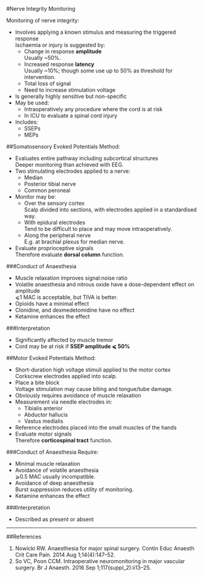 #Nerve Integrity Monitoring

Monitoring of nerve integrity:
* Involves applying a known stimulus and measuring the triggered response  
Ischaemia or injury is suggested by:
	* Change in response **amplitude**  
	Usually ~50%.
	* Increased response **latency**  
	Usually ~10%; though some use up to 50% as threshold for intervention.
	* Total loss of signal
	* Need to increase stimulation voltage
* Is generally highly sensitive but non-specific
* May be used:
	* Intraoperatively any procedure where the cord is at risk
	* In ICU to evaluate a spinal cord injury
* Includes:
	* SSEPs
	* MEPs

##Somatosensory Evoked Potentials
Method:
* Evaluates entire pathway including subcortical structures  
Deeper monitoring than achieved with EEG.
* Two stimulating electrodes applied to a nerve:
	* Median
	* Posterior tibial nerve
	* Common peroneal
* Monitor may be:
	* Over the sensory cortex  
	Scalp divided into sections, with electrodes applied in a standardised way.
	* With epidural electrodes  
	Tend to be difficult to place and may move intraoperatively.
	* Along the peripheral nerve  
	E.g. at brachial plexus for median nerve.
* Evaluate proprioceptive signals  
Therefore evaluate **dorsal column** function.


###Conduct of Anaesthesia
* Muscle relaxation improves signal:noise ratio
* Volatile anaesthesia and nitrous oxide have a dose-dependent effect on amplitude  
⩽1 MAC is acceptable, but TIVA is better.
* Opioids have a minimal effect
* Clonidine, and dexmedetomidine have no effect
* Ketamine enhances the effect

###Interpretation
* Significantly affected by muscle tremor
* Cord may be at risk if **SSEP amplitude ⩽ 50%**


##Motor Evoked Potentials
Method:
* Short-duration high voltage stimuli applied to the motor cortex  
Corkscrew electrodes applied into scalp.
* Place a bite block  
Voltage stimulation may cause biting and tongue/tube damage.
* Obviously requires avoidance of muscle relaxation
* Measurement via needle electrodes in:
	* Tibialis anterior
	* Abductor hallucis
	* Vastus medialis
* Reference electrodes placed into the small muscles of the hands
* Evaluate motor signals  
Therefore **corticospinal tract** function.

###Conduct of Anaesthesia
Require:
* Minimal muscle relaxation
* Avoidance of volatile anaesthesia  
⩾0.5 MAC usually incompatible.
* Avoidance of deep anaesthesia  
Burst suppression reduces utility of monitoring.
* Ketamine enhances the effect


###Interpretation
* Described as present or absent


---
##References
1. Nowicki RW. Anaesthesia for major spinal surgery. Contin Educ Anaesth Crit Care Pain. 2014 Aug 1;14(4):147–52. 
2. So VC, Poon CCM. Intraoperative neuromonitoring in major vascular surgery. Br J Anaesth. 2016 Sep 1;117(suppl_2):ii13–25. 
